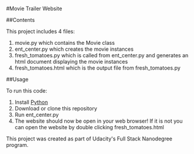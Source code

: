 #Movie Trailer Website

##Contents

This project includes 4 files:

1. movie.py which contains the Movie class
2. ent_center.py which creates the movie instances
3. fresh_tomatoes.py which is called from ent_center.py and generates an html document displaying the movie instances
4. fresh_tomatoes.html which is the output file from fresh_tomatoes.py

##Usage

To run this code:

1. Install [Python](https://www.python.org/)
2. Download or clone this repository
3. Run ent_center.py
4. The website should now be open in your web browser! If it is not you can open the website by double clicking fresh_tomatoes.html

This project was created as part of Udacity's Full Stack Nanodegree program.

